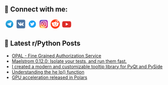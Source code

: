 ## 🔎 Connect with me:
[<img src="https://github.com/bullbesh/bullbesh/blob/main/images/Telegram.png" width="32" height="32" />](https://t.me/bullbesh)
[<img src="https://github.com/bullbesh/bullbesh/blob/main/images/VK.png" width="32" height="32" />](https://vk.com/bullbesh)
[<img src="https://github.com/bullbesh/bullbesh/blob/main/images/Twitter.png" width="32" height="32" />](https://twitter.com/bullbesh1)
[<img src="https://github.com/bullbesh/bullbesh/blob/main/images/Instagram.png" width="32" height="32" />](https://www.instagram.com/bullbesh)
[<img src="https://github.com/bullbesh/bullbesh/blob/main/images/Reddit.png" width="32" height="32" />](https://www.reddit.com/user/bullbesh)
[<img src="https://github.com/bullbesh/bullbesh/blob/main/images/YouTube.png" width="32" height="32" />](https://www.youtube.com/channel/UCtfjRs6uzgq5mfm8S06WTcg)

## 📕 Latest r/Python Posts
<!-- BLOG-POST-LIST:START -->
- [OPAL - Fine Grained Authorization Service](https://www.reddit.com/r/Python/comments/1fj6d87/opal_fine_grained_authorization_service/)
- [Maelstrom 0.12.0: Isolate your tests, and run them fast.](https://www.reddit.com/r/Python/comments/1fj4618/maelstrom_0120_isolate_your_tests_and_run_them/)
- [I created a modern and customizable tooltip library for PyQt and PySide](https://www.reddit.com/r/Python/comments/1fj3bbg/i_created_a_modern_and_customizable_tooltip/)
- [Understanding the h​e​ lp​&lpar;&rpar; function](https://www.reddit.com/r/Python/comments/1fj2lqo/understanding_the_he_lp_function/)
- [GPU acceleration released in Polars](https://www.reddit.com/r/Python/comments/1fj0kfi/gpu_acceleration_released_in_polars/)
<!-- BLOG-POST-LIST:END -->
